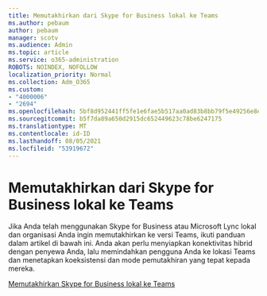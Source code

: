 ```yaml
---
title: Memutakhirkan dari Skype for Business lokal ke Teams
ms.author: pebaum
author: pebaum
manager: scotv
ms.audience: Admin
ms.topic: article
ms.service: o365-administration
ROBOTS: NOINDEX, NOFOLLOW
localization_priority: Normal
ms.collection: Adm_O365
ms.custom:
- "4000006"
- "2694"
ms.openlocfilehash: 5bf8d952441ff5fe1e6fae5b517aa0ad83b8bb79f5e49256e8ebcedbc086c3d1
ms.sourcegitcommit: b5f7da89a650d2915dc652449623c78be6247175
ms.translationtype: MT
ms.contentlocale: id-ID
ms.lasthandoff: 08/05/2021
ms.locfileid: "53919672"
---
```

# <a name="upgrade-from-skype-for-business-on-premises-to-teams"></a>Memutakhirkan dari Skype for Business lokal ke Teams

Jika Anda telah menggunakan Skype for Business atau Microsoft Lync lokal dan organisasi Anda ingin memutakhirkan ke versi Teams, ikuti panduan dalam artikel di bawah ini. Anda akan perlu menyiapkan konektivitas hibrid dengan penyewa Anda, lalu memindahkan pengguna Anda ke lokasi Teams dan menetapkan koeksistensi dan mode pemutakhiran yang tepat kepada mereka. 

[Memutakhirkan Skype for Business lokal ke Teams](https://docs.microsoft.com/MicrosoftTeams/upgrade-to-teams-execute-skypeforbusinesshybridonprem)

